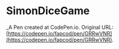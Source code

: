 # SimonDiceGame
 _A Pen created at CodePen.io. Original URL: [https://codepen.io/fapcod/pen/GRRwVNR](https://codepen.io/fapcod/pen/GRRwVNR).

 